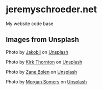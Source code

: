 # jeremyschroeder.net

My website code base

## Images from Unsplash

Photo by <a href="https://unsplash.com/@jakobii?utm_content=creditCopyText&utm_medium=referral&utm_source=unsplash">Jakobii</a> on <a href="https://unsplash.com/photos/a-snow-covered-mountain-with-trees-in-the-foreground-qPIEY79liuw?utm_content=creditCopyText&utm_medium=referral&utm_source=unsplash">Unsplash</a>
  
Photo by <a href="https://unsplash.com/@kirkthornton?utm_content=creditCopyText&utm_medium=referral&utm_source=unsplash">Kirk Thornton</a> on <a href="https://unsplash.com/photos/black-asphalt-road-in-the-middle-of-green-trees-nNDcFPxZIjg?utm_content=creditCopyText&utm_medium=referral&utm_source=unsplash">Unsplash</a>
  
Photo by <a href="https://unsplash.com/@zanetb?utm_content=creditCopyText&utm_medium=referral&utm_source=unsplash">Zane Bolen</a> on <a href="https://unsplash.com/photos/green-trees-near-body-of-water-under-blue-sky-during-daytime-UcgvK44AxjY?utm_content=creditCopyText&utm_medium=referral&utm_source=unsplash">Unsplash</a>
  
Photo by <a href="https://unsplash.com/@masphotomi?utm_content=creditCopyText&utm_medium=referral&utm_source=unsplash">Morgan Somers</a> on <a href="https://unsplash.com/photos/landscape-photography-of-mountains-Lh-QBrir4Io?utm_content=creditCopyText&utm_medium=referral&utm_source=unsplash">Unsplash</a>
  
